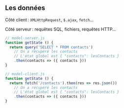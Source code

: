 ## Les données

Côté client : ``XMLHttpRequest``, ``$.ajax``, ``fetch``…

Côté serveur : requêtes SQL, fichiers, requêtes HTTP…

```js
// model-server.js
function getState () {
  return query('SELECT * FROM contacts')
    // On a récupéré les contacts
    // L'état global est { "contacts": lesContacts }
    .then(contacts => ({ contacts }))
}
```

```js
// model-client.js
function getState () {
  return fetch('/contacts').then(res => res.json())
    // On a récupéré les contacts
    // L'état global est { "contacts": lesContacts }
    .then(contacts => ({ contacts }))
}
```
